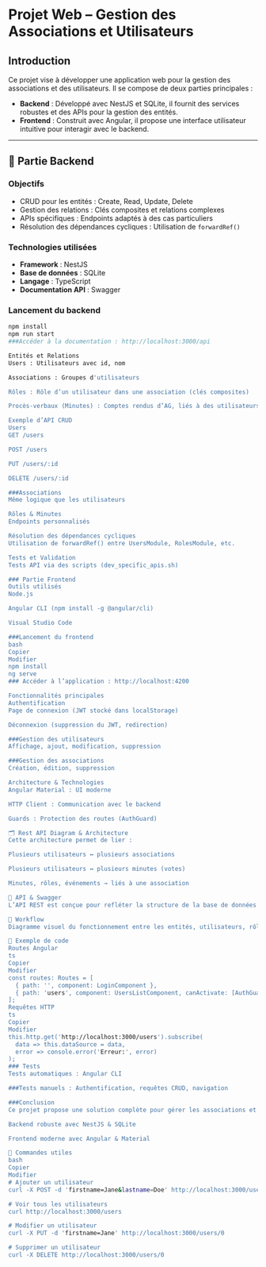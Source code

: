 # Projet Web – Gestion des Associations et Utilisateurs

## Introduction

Ce projet vise à développer une application web pour la gestion des associations et des utilisateurs. Il se compose de deux parties principales :

- **Backend** : Développé avec NestJS et SQLite, il fournit des services robustes et des APIs pour la gestion des entités.
- **Frontend** : Construit avec Angular, il propose une interface utilisateur intuitive pour interagir avec le backend.

---

## 🧩 Partie Backend

### Objectifs

- CRUD pour les entités : Create, Read, Update, Delete
- Gestion des relations : Clés composites et relations complexes
- APIs spécifiques : Endpoints adaptés à des cas particuliers
- Résolution des dépendances cycliques : Utilisation de `forwardRef()`

### Technologies utilisées

- **Framework** : NestJS
- **Base de données** : SQLite
- **Langage** : TypeScript
- **Documentation API** : Swagger

### Lancement du backend

```bash
npm install
npm run start
###Accéder à la documentation : http://localhost:3000/api

Entités et Relations
Users : Utilisateurs avec id, nom

Associations : Groupes d'utilisateurs

Rôles : Rôle d’un utilisateur dans une association (clés composites)

Procès-verbaux (Minutes) : Comptes rendus d’AG, liés à des utilisateurs et associations

Exemple d’API CRUD
Users
GET /users

POST /users

PUT /users/:id

DELETE /users/:id

###Associations
Même logique que les utilisateurs

Rôles & Minutes
Endpoints personnalisés

Résolution des dépendances cycliques
Utilisation de forwardRef() entre UsersModule, RolesModule, etc.

Tests et Validation
Tests API via des scripts (dev_specific_apis.sh)

### Partie Frontend
Outils utilisés
Node.js

Angular CLI (npm install -g @angular/cli)

Visual Studio Code

###Lancement du frontend
bash
Copier
Modifier
npm install
ng serve
### Accéder à l’application : http://localhost:4200

Fonctionnalités principales
Authentification
Page de connexion (JWT stocké dans localStorage)

Déconnexion (suppression du JWT, redirection)

###Gestion des utilisateurs
Affichage, ajout, modification, suppression

###Gestion des associations
Création, édition, suppression

Architecture & Technologies
Angular Material : UI moderne

HTTP Client : Communication avec le backend

Guards : Protection des routes (AuthGuard)

🗂️ Rest API Diagram & Architecture
Cette architecture permet de lier :

Plusieurs utilisateurs ↔ plusieurs associations

Plusieurs utilisateurs ↔ plusieurs minutes (votes)

Minutes, rôles, événements → liés à une association

📘 API & Swagger
L’API REST est conçue pour refléter la structure de la base de données. La documentation Swagger permet de tester et comprendre facilement les endpoints.

🔁 Workflow
Diagramme visuel du fonctionnement entre les entités, utilisateurs, rôles, et API. (Peut être inséré sous forme d’image ![alt text](lien_image))

📌 Exemple de code
Routes Angular
ts
Copier
Modifier
const routes: Routes = [
  { path: '', component: LoginComponent },
  { path: 'users', component: UsersListComponent, canActivate: [AuthGuard] }
];
Requêtes HTTP
ts
Copier
Modifier
this.http.get('http://localhost:3000/users').subscribe(
  data => this.dataSource = data,
  error => console.error('Erreur:', error)
);
### Tests
Tests automatiques : Angular CLI

###Tests manuels : Authentification, requêtes CRUD, navigation

###Conclusion
Ce projet propose une solution complète pour gérer les associations et les utilisateurs :

Backend robuste avec NestJS & SQLite

Frontend moderne avec Angular & Material

🧪 Commandes utiles
bash
Copier
Modifier
# Ajouter un utilisateur
curl -X POST -d 'firstname=Jane&lastname=Doe' http://localhost:3000/users/

# Voir tous les utilisateurs
curl http://localhost:3000/users

# Modifier un utilisateur
curl -X PUT -d 'firstname=Jane' http://localhost:3000/users/0

# Supprimer un utilisateur
curl -X DELETE http://localhost:3000/users/0

